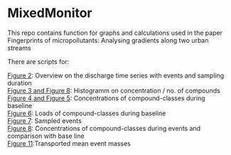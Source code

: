 # MixedMonitor

This repo contains function for graphs and calculations used in the paper Fingerprints of micropollutants: Analysing gradients along two urban streams

There are scripts for:

[Figure 2](https://github.com/Jakobbenisch/MixedMonitor/blob/c5f5f0f6ddef9268bff888046ab3e170e601650b/Figure%201): Overview on the discharge time series with events and sampling duration\
[Figure 3 and Figure 8](https://github.com/Jakobbenisch/MixedMonitor/blob/766775deefb0ad54f277913ac9fea7bf9d1f9586/Figure%202): Histogramm on concentration / no. of compounds\
[Figure 4 and Figure 5](https://github.com/Jakobbenisch/MixedMonitor/blob/4cb97552d3b39d8ffc4541c7ae194acbb8544404/Figure%203): Concentrations of compound-classes during baseline\
[Figure 6](https://github.com/Jakobbenisch/MixedMonitor/blob/c5f5f0f6ddef9268bff888046ab3e170e601650b/Figure4): Loads of compound-classes during baseline\
[Figure 7](https://github.com/Jakobbenisch/MixedMonitor/blob/6bd96a34151c83b7758fa745b9354931600aaa0f/Figure5): Sampled events\
[Figure 8](https://github.com/Jakobbenisch/MixedMonitor/blob/0ea4d74bd9446f624fb30c7487500b10459e6315/Figure6): Concentrations of compound-classes during events and comparison with base line\
[Figure 11]():Transported mean event masses






